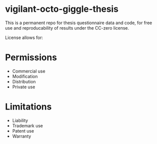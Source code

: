 # vigilant-octo-giggle-thesis
This is a permanent repo for thesis questionnaire data and code, for free use and reproducability of results under the CC-zero license.

License allows for:
# Permissions
* Commercial use
* Modification
* Distribution
* Private use

# Limitations
* Liability
* Trademark use
* Patent use
* Warranty
